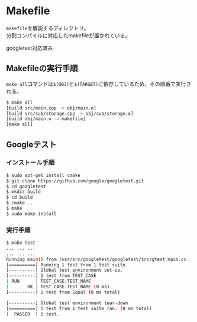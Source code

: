 # Makefile

`makefile`を解説するディレクトリ。  
分割コンパイルに対応したmakefileが置かれている。

googletest対応済み

## Makefileの実行手順

`make all`コマンドは`$(OBJ)`と`$(TARGET)`に依存しているため、その順番で実行される。

```bash
$ make all
[build src/main.cpp -> obj/main.o]
[build src/sub/storage.cpp -> obj/sub/storage.o]
[build obj/main.o -> makefile]
[make all]
```

## Googleテスト

### インストール手順

```bash
$ sudo apt-get install cmake
$ git clone https://github.com/google/googletest.git
$ cd googletest
$ mkdir build
$ cd build
$ cmake ..
$ make
$ sudo make install
```

### 実行手順

```bash
$ make test
... ... ...
... ... ...
Running main() from /usr/src/googletest/googletest/src/gtest_main.cc
[==========] Running 1 test from 1 test suite.
[----------] Global test environment set-up.
[----------] 1 test from TEST_CASE
[ RUN      ] TEST_CASE.TEST_NAME
[       OK ] TEST_CASE.TEST_NAME (0 ms)
[----------] 1 test from Equal (0 ms total)

[----------] Global test environment tear-down
[==========] 1 test from 1 test suite ran. (0 ms total)
[  PASSED  ] 1 test.
```
